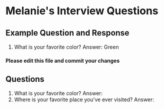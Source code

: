 # Melanie's Interview Questions


## Example Question and Response
1. What is your favorite color?
Answer: Green

#### Please edit this file and commit your changes

## Questions
1. What is your favorite color?
Answer:
2. Where is your favorite place you've ever visited?
Answer:
